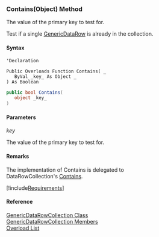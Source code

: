 ﻿### Contains(Object) Method

The value of the primary key to test for.

Test if a single [GenericDataRow](fcSDK~FChoice.Foundation.GenericDataRow.md) is already in the collection.

#### Syntax

```vbnet
'Declaration

Public Overloads Function Contains( _
   ByVal _key_ As Object _
) As Boolean
```

```csharp
public bool Contains( 
   object _key_
)
```

#### Parameters

_key_

The value of the primary key to test for.

#### Remarks

The implementation of Contains is delegated to DataRowCollection's [Contains](ms-help://MS.NETFrameworkSDKv1.1/cpref/html/frlrfsystemdatadatarowcollectionclasscontainstopic.htm).

[!include[Requirements](../partials/requirements.md)]

#### Reference

[GenericDataRowCollection Class](fcSDK~FChoice.Foundation.GenericDataRowCollection.md)  
[GenericDataRowCollection Members](fcSDK~FChoice.Foundation.GenericDataRowCollection_members.md)  
[Overload List](fcSDK~FChoice.Foundation.GenericDataRowCollection~Contains.md)